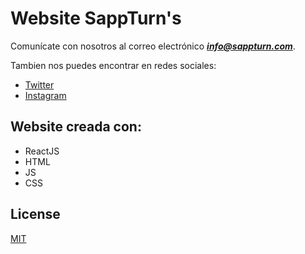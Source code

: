 # Website SappTurn's

Comunícate con nosotros al correo electrónico ***info@sappturn.com***. 

Tambien nos puedes encontrar en redes sociales:
* [Twitter]
* [Instagram]


## Website creada con:

* ReactJS
* HTML
* JS
* CSS 

## License
[MIT]

[Twitter]:https://twitter.com/sappturn
[Instagram]:https://instagram.com/sappturncode
[MIT]: https://github.com/calypsobronte/sappturn/blob/master/LICENSE
